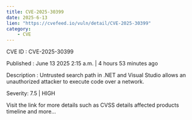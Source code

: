 ```yaml
---
title: CVE-2025-30399
date: 2025-6-13
lien: "https://cvefeed.io/vuln/detail/CVE-2025-30399"
category:
    - CVE
---
```


CVE ID : CVE-2025-30399

Published :  June 13
2025
2:15 a.m. | 4 hours
53 minutes ago

Description : Untrusted search path in .NET and Visual Studio allows an unauthorized attacker to execute code over a network.

Severity: 7.5 | HIGH

Visit the link for more details
such as CVSS details
affected products
timeline
and more...

